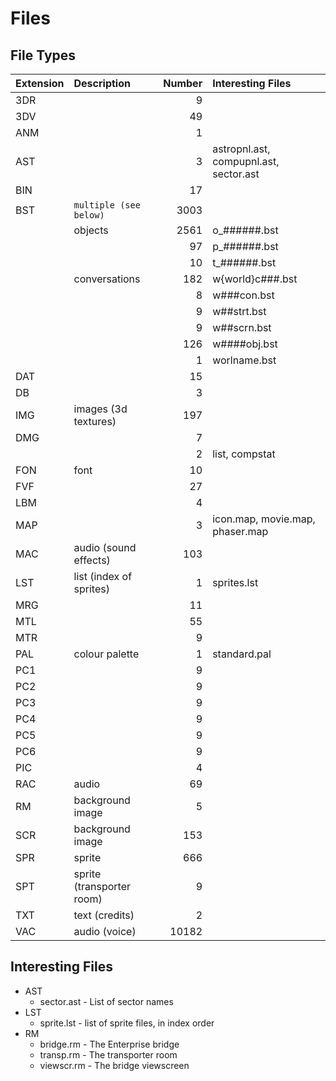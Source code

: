 # Files

## File Types

| Extension | Description         | Number | Interesting Files |
| :---      | :---                | ---:   | :---              |
| 3DR |                           |      9 |                   |
| 3DV |                           |     49 |                   |
| ANM |                           |      1 |                   |
| AST |                           |      3 | astropnl.ast, compupnl.ast, sector.ast                  |
| BIN |                           |     17 |                   |
| BST | `multiple (see below)`    |   3003 |                   |
|     | objects                   |   2561 | o_######.bst      |
|     |                           |     97 | p_######.bst      | 
|     |                           |     10 | t_######.bst      |
|     | conversations             |    182 | w{world}c###.bst  |
|     |                           |      8 | w###con.bst       |
|     |                           |      9 | w##strt.bst       |
|     |                           |      9 | w##scrn.bst       |
|     |                           |    126 | w####obj.bst      |
|     |                           |      1 | worlname.bst      |
| DAT |                           |     15 |                   |
| DB  |                           |      3 |                   |
| IMG | images (3d textures)      |    197 |                   |
| DMG |                           |      7 |                   |
|     |                           |      2 | list, compstat    |
| FON | font                      |     10 |                   |
| FVF |                           |     27 |                   |
| LBM |                           |      4 |                   |
| MAP |                           |      3 | icon.map, movie.map, phaser.map |
| MAC | audio (sound effects)     |    103 |                   |
| LST | list (index of sprites)   |      1 | sprites.lst       |
| MRG |                           |     11 |                   |
| MTL |                           |     55 |                   |
| MTR |                           |      9 |                   |
| PAL | colour palette            |      1 | standard.pal      |
| PC1 |                           |      9 |                   |
| PC2 |                           |      9 |                   |
| PC3 |                           |      9 |                   |
| PC4 |                           |      9 |                   |
| PC5 |                           |      9 |                   |
| PC6 |                           |      9 |                   |
| PIC |                           |      4 |                   |
| RAC | audio                     |     69 |                   |
| RM  | background image          |      5 |                   |
| SCR | background image          |    153 |                   |
| SPR | sprite                    |    666 |                   |
| SPT | sprite (transporter room) |      9 |                   |
| TXT | text (credits)            |      2 |                   |
| VAC | audio (voice)             |  10182 |                   |


## Interesting Files

* AST
  * sector.ast - List of sector names
* LST
  * sprite.lst - list of sprite files, in index order
* RM
  * bridge.rm - The Enterprise bridge
  * transp.rm - The transporter room
  * viewscr.rm - The bridge viewscreen
